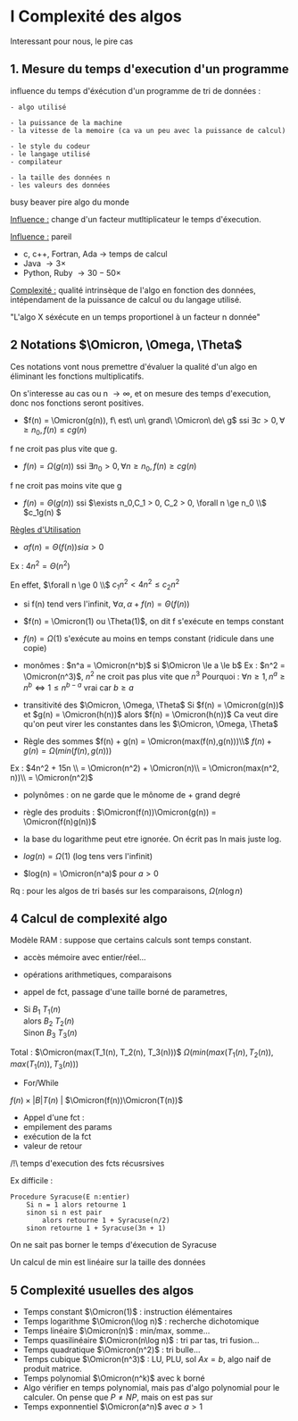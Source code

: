 # I Complexité des algos

Interessant pour nous, le pire cas

## 1. Mesure du temps d'execution d'un programme

influence du temps d'éxécution d'un programme de tri de données :

    - algo utilisé

    - la puissance de la machine
    - la vitesse de la memoire (ca va un peu avec la puissance de calcul)

    - le style du codeur
    - le langage utilisé
    - compilateur

    - la taille des données n
    - les valeurs des données

busy beaver pire algo du monde

<u>Influence :</u> change d'un facteur mutltiplicateur le temps d'éxecution.

<u>Influence :</u> pareil
- c, c++, Fortran, Ada $\rightarrow$ temps de calcul
- Java $\rightarrow 3 \times$
- Python, Ruby $\rightarrow 30-50 \times$

<u>Complexité :</u> qualité intrinsèque de l'algo en fonction des données, intépendament de la puissance de calcul ou du langage utilisé.

"L'algo X séxécute en un temps proportionel à un facteur n donnée"

## 2 Notations $\Omicron, \Omega, \Theta$

Ces notations vont nous premettre d'évaluer la qualité d'un algo en éliminant les fonctions multiplicatifs.

On s'interesse au cas ou n $\rightarrow \infty$, et on mesure des temps d'execution, donc nos fonctions seront positives.
- $f(n) = \Omicron(g(n)), f\ est\ un\ grand\ \Omicron\ de\ g$
ssi $\exists c > 0, \forall \ge n_0, f(n)\le cg(n)$

f ne croit pas plus vite que g.

- $f(n) = \Omega(g(n))$
ssi $\exists n_0 > 0, \forall n \ge n_0, f(n) \ge cg(n)$

f ne croit pas moins vite que g

- $f(n) = \Theta(g(n))$ ssi $\exists n_0,C_1 > 0, C_2 > 0, \forall n \ge n_0 \\$
$c_1g(n) $

<u>Règles d'Utilisation</u>
- $\alpha f(n) = \Theta (f(n)) si \alpha > 0$

Ex : $4n^2 = \Theta(n^2)$

En effet, $\forall n \ge 0 \\$
$c_1n^2 < 4 n^2 \le c_2 n^2$

- si f(n) tend vers l'infinit, $\forall \alpha, \alpha + f(n) = \Theta(f(n))$

- $f(n) = \Omicron(1) ou \Theta(1)$, on dit f s'exécute en temps constant
- $f(n) = \Omega(1)$ s'exécute au moins en temps constant (ridicule dans une copie)

- monômes : $n^a = \Omicron(n^b)$ si $\Omicron \le a \le b$
Ex : $n^2 = \Omicron(n^3)$, $n^2$ ne croit pas plus vite que $n^3$ 
Pourquoi : $\forall n \ge 1, n^a \ge n^b \Leftrightarrow 1 \le n^{b-a}$ vrai car $b \ge a$

- transitivité des $\Omicron, \Omega, \Theta$
Si $f(n) = \Omicron(g(n))$ et $g(n) = \Omicron(h(n))$ alors $f(n) = \Omicron(h(n))$
Ca veut dire qu'on peut virer les constantes dans les $\Omicron, \Omega, \Theta$

- Règle des sommes
$f(n) + g(n) = \Omicron(max(f(n),g(n)))\\$
$f(n) + g(n) = \Omega(min(f(n),g(n)))$

Ex : $4n^2 + 15n \\
= \Omicron(n^2) + \Omicron(n)\\
= \Omicron(max(n^2, n))\\
= \Omicron(n^2)$

- polynômes : on ne garde que le mônome de + grand degré

- règle des produits :
$\Omicron(f(n))\Omicron(g(n)) = \Omicron(f(n)g(n))$

- la base du logarithme peut etre ignorée. On écrit pas ln mais juste log.

- $log(n) = \Omega(1)$ (log tens vers l'infinit)
- $log(n) = \Omicron(n^a)$ pour $a > 0$

Rq : pour les algos de tri basés sur les comparaisons, $\Omega(n\log n)$

## 4 Calcul de complexité algo

Modèle RAM : suppose que certains calculs sont temps constant.
- accès mémoire avec entier/réel...
- opérations arithmetiques, comparaisons
- appel de fct, passage d'une taille borné de parametres,

- Si $B_1$ $T_1(n)$     
  alors $B_2$ $T_2(n)$  
  Sinon $B_3$ $T_3(n)$  

Total : $\Omicron(max(T_1(n), T_2(n), T_3(n)))$
        $\Omega(min(max(T_1(n), T_2(n)),max(T_1(n)),T_3(n)))$

- For/While

$f(n) \times |B| T(n)$ | $\Omicron(f(n))\Omicron(T(n))$

- Appel d'une fct :
 - empilement des params
 - exécution de la fct
 - valeur de retour

/!\ temps d'execution des fcts récusrsives

Ex difficile :

```pseudo code
Procedure Syracuse(E n:entier)
    Si n = 1 alors retourne 1
    sinon si n est pair
        alors retourne 1 + Syracuse(n/2)
    sinon retourne 1 + Syracuse(3n + 1)
```
On ne sait pas borner le temps d'éxecution de Syracuse

Un calcul de min est linéaire sur la taille des données

## 5 Complexité usuelles des algos

- Temps constant $\Omicron(1)$ : instruction élémentaires
- Temps logarithme $\Omicron(\log n)$ : recherche dichotomique
- Temps linéaire $\Omicron(n)$ : min/max, somme...
- Temps quasilinéaire $\Omicron(n\log n)$ : tri par tas, tri fusion...
- Temps quadratique $\Omicron(n^2)$ : tri bulle...
- Temps cubique $\Omicron(n^3)$ : LU, PLU, sol $Ax = b$, algo naif de produit matrice.
- Temps polynomial $\Omicron(n^k)$ avec k borné
- Algo vérifier en temps polynomial, mais pas d'algo polynomial pour le calculer. On pense que $P \neq NP$, mais on est pas sur
- Temps exponnentiel $\Omicron(a^n)$ avec $a > 1$

